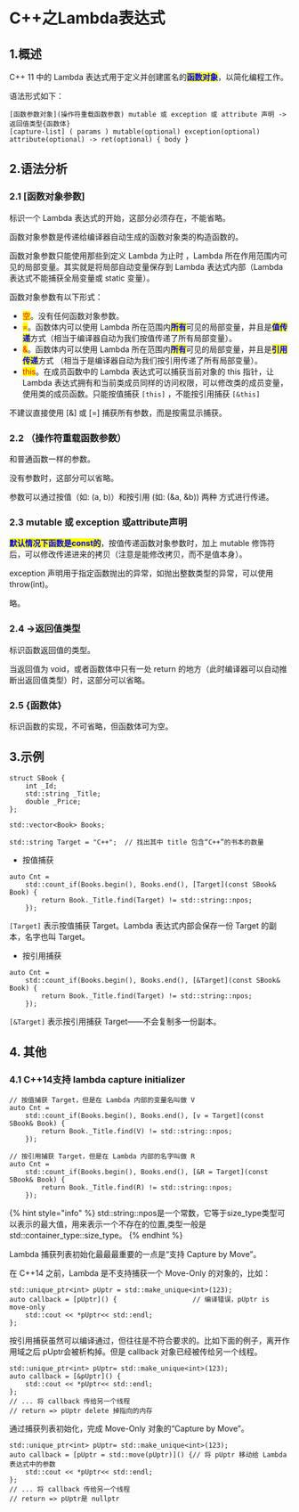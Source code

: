 # C++之Lambda表达式

## 1.概述

C++ 11 中的 Lambda 表达式用于定义并创建匿名的<mark style="color:blue;">**函数对象**</mark>，以简化编程工作。

语法形式如下：

```
[函数参数对象](操作符重载函数参数) mutable 或 exception 或 attribute 声明 -> 返回值类型{函数体}
[capture-list] ( params ) mutable(optional) exception(optional) attribute(optional) -> ret(optional) { body } 
```

## 2.语法分析

### 2.1 \[函数对象参数]

标识一个 Lambda 表达式的开始，这部分必须存在，不能省略。

函数对象参数是传递给编译器自动生成的函数对象类的构造函数的。

函数对象参数只能使用那些到定义 Lambda 为止时 ，Lambda 所在作用范围内可见的局部变量。其实就是将局部自动变量保存到 Lambda 表达式内部（Lambda 表达式不能捕获全局变量或 static 变量）。

函数对象参数有以下形式：

* <mark style="color:red;">空</mark>。没有任何函数对象参数。
* <mark style="color:red;">=</mark>。函数体内可以使用 Lambda 所在范围内<mark style="color:blue;">**所有**</mark>可见的局部变量，并且是<mark style="color:blue;">**值传递**</mark>方式（相当于编译器自动为我们按值传递了所有局部变量）。
* <mark style="color:red;">&</mark>。函数体内可以使用 Lambda 所在范围内<mark style="color:blue;">**所有**</mark>可见的局部变量，并且是<mark style="color:blue;">**引用传递**</mark>方式 （相当于是编译器自动为我们按引用传递了所有局部变量）。
* <mark style="color:red;">this</mark>。在成员函数中的 Lambda 表达式可以捕获当前对象的 this 指针，让 Lambda 表达式拥有和当前类成员同样的访问权限，可以修改类的成员变量，使用类的成员函数。只能按值捕获 `[this]` ，不能按引用捕获 `[&this]`&#x20;

不建议直接使用 \[&] 或 \[=] 捕获所有参数，而是按需显示捕获。

### 2.2 （操作符重载函数参数）

和普通函数一样的参数。

没有参数时，这部分可以省略。

参数可以通过按值（如: (a, b)）和按引用 (如: (\&a, \&b)) 两种 方式进行传递。

### 2.3 mutable 或 exception 或attribute声明

<mark style="color:blue;">**默认情况下函数是const的**</mark>，按值传递函数对象参数时，加上 mutable 修饰符后，可以修改传递进来的拷贝（注意是能修改拷贝，而不是值本身）。

exception 声明用于指定函数抛出的异常，如抛出整数类型的异常，可以使用 throw(int)。

略。

### 2.4 ->返回值类型

标识函数返回值的类型。

当返回值为 void，或者函数体中只有一处 return 的地方（此时编译器可以自动推断出返回值类型）时，这部分可以省略。

### 2.5 {函数体}

标识函数的实现，不可省略，但函数体可为空。

## 3.示例

```
struct SBook {
    int _Id; 
    std::string _Title;
    double _Price;
};

std::vector<Book> Books;

std::string Target = "C++";  // 找出其中 title 包含“C++”的书本的数量
```

* 按值捕获

```
auto Cnt =
    std::count_if(Books.begin(), Books.end(), [Target](const SBook& Book) {
        return Book._Title.find(Target) != std::string::npos;
    });
```

`[Target]` 表示按值捕获 Target。Lambda 表达式内部会保存一份 Target 的副本，名字也叫 Target。

* 按引用捕获

```
auto Cnt =
    std::count_if(Books.begin(), Books.end(), [&Target](const SBook& Book) {
        return Book._Title.find(Target) != std::string::npos;
    });
```

`[&Target]` 表示按引用捕获 Target——不会复制多一份副本。

## 4. 其他

### 4.1 C++14支持 lambda capture initializer

```
// 按值捕获 Target，但是在 Lambda 内部的变量名叫做 V
auto Cnt =
    std::count_if(Books.begin(), Books.end(), [v = Target](const SBook& Book) {
        return Book._Title.find(V) != std::string::npos;
    });

// 按引用捕获 Target，但是在 Lambda 内部的名字叫做 R
auto Cnt =
    std::count_if(Books.begin(), Books.end(), [&R = Target](const SBook& Book) {
        return Book._Title.find(R) != std::string::npos;
    });
```

{% hint style="info" %}
std::string::npos是一个常数，它等于size\_type类型可以表示的最大值，用来表示一个不存在的位置,类型一般是std::container\_type::size\_type。
{% endhint %}

Lambda 捕获列表初始化最最最重要的一点是“支持 Capture by Move”。

在 C++14 之前，Lambda 是不支持捕获一个 Move-Only 的对象的，比如：

```
std::unique_ptr<int> pUptr = std::make_unique<int>(123);
auto callback = [pUptr]() {                   // 编译错误，pUptr is move-only
    std::cout << *pUptr<< std::endl;
};
```

按引用捕获虽然可以编译通过，但往往是不符合要求的。比如下面的例子，离开作用域之后 pUptr会被析构掉。但是 callback 对象已经被传给另一个线程。

```
std::unique_ptr<int> pUptr= std::make_unique<int>(123);
auto callback = [&pUptr]() {                               
    std::cout << *pUptr<< std::endl;
};  
// ... 将 callback 传给另一个线程
// return => pUptr delete 掉指向的内存
```

通过捕获列表初始化，完成 Move-Only 对象的“Capture by Move”。

```
std::unique_ptr<int> pUptr= std::make_unique<int>(123);
auto callback = [pUptr = std::move(pUptr)]() {// 将 pUptr 移动给 Lambda 表达式中的参数
    std::cout << *pUptr<< std::endl;
};
// ... 将 callback 传给另一个线程
// return => pUptr是 nullptr
```
